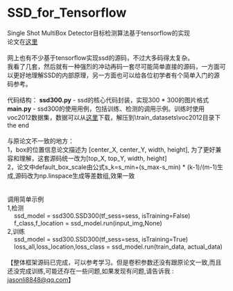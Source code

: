 # SSD_for_Tensorflow
Single Shot MultiBox Detector目标检测算法基于tensorflow的实现<br/>
论文在<a href='https://arxiv.org/abs/1512.02325' target='_blank'>这里</a>
<br/><br/>
网上也有不少基于tensorflow实现ssd的源码，不过大多码得太复杂。<br/>
我看了几套，然后就有一种强烈的冲动再码一套尽可能简单直接的源码，一方面可以更好地理解SSD的内部原理，另一方面也可以给各位初学者有个简单入门的源码参考。<br/>
<br/>
代码结构：
<b>ssd300.py</b> - ssd的核心代码封装，实现300 * 300的图片格式
<b>main.py</b> - ssd300的使用用例，包括训练、检测的调用示例。训练时使用voc2012数据集，数据可以从<a href='http://host.robots.ox.ac.uk/pascal/VOC/voc2012/VOCtrainval_11-May-2012.tar' target='_blank'>这里</a>下载，解压到\train_datasets\voc2012目录下
<br/>
the end
<br/>
<br/>
与原论文不一致的地方：<br/>
1，box的位置信息论文描述为 [center_X, center_Y, width, height], 为了更好兼容和理解，这套源码统一改为[top_X, top_Y, width, height]<br/>
2，论文中default_box_scale由公式s_k=s_min+(s_max-s_min) * (k-1)/(m-1)生成,源码改为np.linspace生成等差数组,效果一致<br/>
<br/><br/>
调用简单示例<br/>
1,检测<br/>
&nbsp;&nbsp;&nbsp;&nbsp;ssd_model = ssd300.SSD300(tf_sess=sess, isTraining=False)<br/>
&nbsp;&nbsp;&nbsp;&nbsp;f_class,f_location = ssd_model.run(input_img,None)<br/>
2,训练<br/>
&nbsp;&nbsp;&nbsp;&nbsp;ssd_model = ssd300.SSD300(tf_sess=sess, isTraining=True)<br/>
&nbsp;&nbsp;&nbsp;&nbsp;loss_all,loss_location,loss_class = ssd_model.run(train_data, actual_data)<br/>
<br/>
【整体框架源码已完成，可以参考学习。但是卷积参数还没有跟原论文一致,而且还没完成训练,可能还存在一些问题,如果发现有问题,请告诉我 : jasonli8848@qq.com】<br/>
